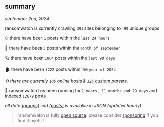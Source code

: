 
## summary
_september 2nd, 2024_

ransomwatch is currently crawling `393` sites belonging to `199` unique groups

⏲ there have been `1` posts within the `last 24 hours`

🦈 there have been `3` posts within the `month of september`

🪐 there have been `1064` posts within the `last 90 days`

🏚 there have been `3222` posts within the `year of 2024`

_⚙️ there are currently `105` online hosts & `125` custom parsers._

🦕 ransomwatch has been running for `2 years, 11 months and 29 days` and indexed `12679` posts

_all data  [(groups)](http://ransomwhat.telemetry.ltd/groups) and [(posts)](http://ransomwhat.telemetry.ltd/posts) is available in JSON (updated hourly)_

> ransomwatch is fully [open source](https://github.com/joshhighet/ransomwatch#ransomwatch--). please consider [sponsoring](https://github.com/sponsors/joshhighet) if you find it useful!
